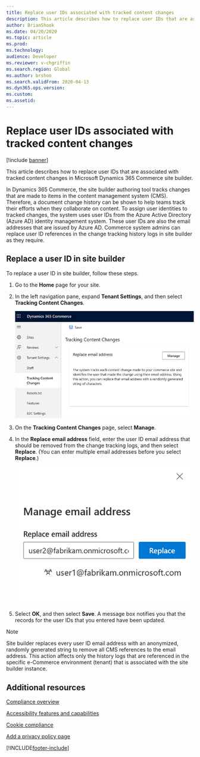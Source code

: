 ```yaml
---
title: Replace user IDs associated with tracked content changes
description: This article describes how to replace user IDs that are associated with tracked content changes in Microsoft Dynamics 365 Commerce site builder.
author: BrianShook
ms.date: 04/20/2020
ms.topic: article
ms.prod: 
ms.technology: 
audience: Developer
ms.reviewer: v-chgriffin
ms.search.region: Global
ms.author: brshoo
ms.search.validFrom: 2020-04-13
ms.dyn365.ops.version: 
ms.custom: 
ms.assetid: 
---
```


# Replace user IDs associated with tracked content changes

[!include [banner](../includes/banner.md)]

This article describes how to replace user IDs that are associated with tracked content changes in Microsoft Dynamics 365 Commerce site builder.

In Dynamics 365 Commerce, the site builder authoring tool tracks changes that are made to items in the content management system (CMS). Therefore, a document change history can be shown to help teams track their efforts when they collaborate on content. To assign user identities to tracked changes, the system uses user IDs from the Azure Active Directory (Azure AD) identity management system. These user IDs are also the email addresses that are issued by Azure AD. Commerce system admins can replace user ID references in the change tracking history logs in site builder as they require.

## Replace a user ID in site builder

To replace a user ID in site builder, follow these steps.

1. Go to the **Home** page for your site.
1. In the left navigation pane, expand **Tenant Settings**, and then select **Tracking Content Changes**.

    ![Tracking Content Changes selected.](../media/TrackingContentChanges.png)

1. On the **Tracking Content Changes** page, select **Manage**.
1. In the **Replace email address** field, enter the user ID email address that should be removed from the change tracking logs, and then select **Replace**. (You can enter multiple email addresses before you select **Replace**.)

    ![Email addresses entered in the Manage email address dialog box.](../media/ReplaceEmailAddress.png)

1. Select **OK**, and then select **Save**. A message box notifies you that the records for the user IDs that you entered have been updated.

> [!NOTE]
> Site builder replaces every user ID email address with an anonymized, randomly generated string to remove all CMS references to the email address. This action affects only the history logs that are referenced in the specific e-Commerce environment (tenant) that is associated with the site builder instance.

## Additional resources

[Compliance overview](../compliance-overview.md)

[Accessibility features and capabilities](../accessibility.md)

[Cookie compliance](../cookie-compliance.md)

[Add a privacy policy page](../add-privacy-page.md)


[!INCLUDE[footer-include](../../includes/footer-banner.md)]

